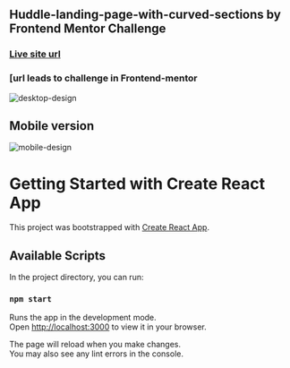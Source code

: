 
## Huddle-landing-page-with-curved-sections by Frontend Mentor Challenge
### [Live site url](https://huddle-landing-page-with-curved-project.netlify.app)
### [url leads to challenge in Frontend-mentor

![desktop-design](https://user-images.githubusercontent.com/65924250/154856415-b8959ac8-3af4-4c68-a266-e44322f4d379.jpg)
## Mobile version
![mobile-design](https://user-images.githubusercontent.com/65924250/154856418-5386a38c-ad8f-4f35-b8e9-4e022aac57d9.jpg)

# Getting Started with Create React App

This project was bootstrapped with [Create React App](https://github.com/facebook/create-react-app).

## Available Scripts

In the project directory, you can run:

### `npm start`

Runs the app in the development mode.\
Open [http://localhost:3000](http://localhost:3000) to view it in your browser.

The page will reload when you make changes.\
You may also see any lint errors in the console.

